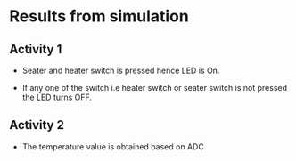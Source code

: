 #  Results from simulation
## Activity 1
- Seater and heater switch is pressed hence LED is On. 

- If any one of the switch i.e heater switch or seater switch is not pressed the LED turns  OFF. 

## Activity 2
- The temperature value is obtained based on ADC

